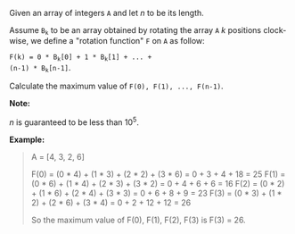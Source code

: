 Given an array of integers `A` and let *n* to be its length.

Assume <code>B<sub>k</sub></code> to be an array obtained by rotating the array `A` *k* positions clock-wise, we define a "rotation function" `F` on `A` as follow:

<code>F(k) = 0 * B<sub>k</sub>\[0\] + 1 * B<sub>k</sub>\[1\] + ... + (n-1) * B<sub>k</sub>\[n-1\]</code>.

Calculate the maximum value of `F(0), F(1), ..., F(n-1)`.

**Note:**

*n* is guaranteed to be less than 10<sup>5</sup>.

**Example:**

> A = [4, 3, 2, 6]
> 
> F(0) = (0 * 4) + (1 * 3) + (2 * 2) + (3 * 6) = 0 + 3 + 4 + 18 = 25
> F(1) = (0 * 6) + (1 * 4) + (2 * 3) + (3 * 2) = 0 + 4 + 6 + 6 = 16
> F(2) = (0 * 2) + (1 * 6) + (2 * 4) + (3 * 3) = 0 + 6 + 8 + 9 = 23
> F(3) = (0 * 3) + (1 * 2) + (2 * 6) + (3 * 4) = 0 + 2 + 12 + 12 = 26
> 
> So the maximum value of F(0), F(1), F(2), F(3) is F(3) = 26.

